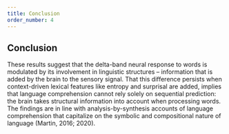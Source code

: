 ```yaml
---
title: Conclusion
order_number: 4
---
```


## Conclusion
These results suggest that the delta-band neural response to words is modulated by its involvement in linguistic structures – information that is added by the brain to the sensory signal. That this difference persists when context-driven lexical features like entropy and surprisal are added, implies that language comprehension cannot rely solely on sequential prediction: the brain takes structural information into account when processing words. The findings are in line with analysis-by-synthesis accounts of language comprehension that capitalize on the symbolic and compositional nature of language (Martin, 2016; 2020).
